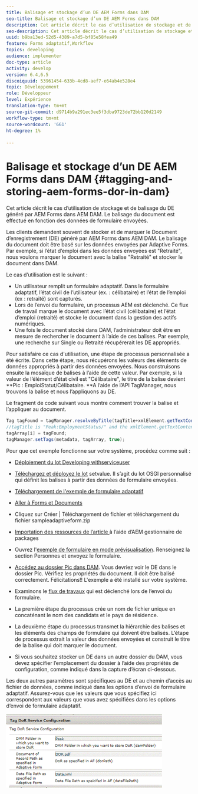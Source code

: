 ```yaml
---
title: Balisage et stockage d’un DE AEM Forms dans DAM
seo-title: Balisage et stockage d’un DE AEM Forms dans DAM
description: Cet article décrit le cas d’utilisation de stockage et de balisage du DE généré par AEM Forms dans AEM DAM. Le balisage du document est effectué en fonction des données de formulaire envoyées.
seo-description: Cet article décrit le cas d’utilisation de stockage et de balisage du DE généré par AEM Forms dans AEM DAM. Le balisage du document est effectué en fonction des données de formulaire envoyées.
uuid: b9ba13ed-52d5-4389-a7d5-bf85e58fea49
feature: Forms adaptatif,Workflow
topics: developing
audience: implementer
doc-type: article
activity: develop
version: 6.4,6.5
discoiquuid: 53961454-633b-4cd8-aef7-e64ab4e528e4
topic: Développement
role: Développeur
level: Expérience
translation-type: tm+mt
source-git-commit: d9714b9a291ec3ee5f3dba9723de72bb120d2149
workflow-type: tm+mt
source-wordcount: '661'
ht-degree: 1%

---
```



# Balisage et stockage d’un DE AEM Forms dans DAM {#tagging-and-storing-aem-forms-dor-in-dam}

Cet article décrit le cas d’utilisation de stockage et de balisage du DE généré par AEM Forms dans AEM DAM. Le balisage du document est effectué en fonction des données de formulaire envoyées.

Les clients demandent souvent de stocker et de marquer le Document d’enregistrement (DE) généré par AEM Forms dans AEM DAM. Le balisage du document doit être basé sur les données envoyées par Adaptive Forms. Par exemple, si l’état d’emploi dans les données envoyées est &quot;Retraité&quot;, nous voulons marquer le document avec la balise &quot;Retraité&quot; et stocker le document dans DAM.

Le cas d’utilisation est le suivant :

* Un utilisateur remplit un formulaire adaptatif. Dans le formulaire adaptatif, l’état civil de l’utilisateur (ex. : célibataire) et l’état de l’emploi (ex : retraité) sont capturés.
* Lors de l’envoi du formulaire, un processus AEM est déclenché. Ce flux de travail marque le document avec l’état civil (célibataire) et l’état d’emploi (retraité) et stocke le document dans la gestion des actifs numériques.
* Une fois le document stocké dans DAM, l’administrateur doit être en mesure de rechercher le document à l’aide de ces balises. Par exemple, une recherche sur Single ou Retraité récupérerait les DE appropriés.

Pour satisfaire ce cas d&#39;utilisation, une étape de processus personnalisée a été écrite. Dans cette étape, nous récupérons les valeurs des éléments de données appropriés à partir des données envoyées. Nous construisons ensuite la mosaïque de balises à l’aide de cette valeur. Par exemple, si la valeur de l’élément d’état civil est &quot;Célibataire&quot;, le titre de la balise devient **Pic : EmploiStatut/Célibataire. **A l’aide de l’API TagManager, nous trouvons la balise et nous l’appliquons au DE.

Le fragment de code suivant vous montre comment trouver la balise et l’appliquer au document.

```java
Tag tagFound = tagManager.resolveByTitle(tagTitle+xmlElement.getTextContent());
//tagTitle is "Peak:EmploymentStatus/" and the xmlElement.getTextContent() will return the value Single. So the tag title becomes Peak:EmploymentStatus/Single. Once the tag is found we put the tag in array and apply the tags to the resource as shown below
tagArray[i] = tagFound;
tagManager.setTags(metadata, tagArray, true);
```

Pour que cet exemple fonctionne sur votre système, procédez comme suit :
* [Déploiement du lot Developing withserviceuser](/help/forms/assets/common-osgi-bundles/DevelopingWithServiceUser.jar)

* [Téléchargez et déployez le lot](/help/forms/assets/common-osgi-bundles/SetValueApp.core-1.0-SNAPSHOT.jar) setvalue. Il s’agit du lot OSGI personnalisé qui définit les balises à partir des données de formulaire envoyées.

* [Téléchargement de l&#39;exemple de formulaire adaptatif](assets/tag-and-store-in-dam-assets.zip)

* [Aller à Forms et Documents](http://localhost:4502/aem/forms.html/content/dam/formsanddocuments)

* Cliquez sur Créer | Téléchargement de fichier et téléchargement du fichier sampleadaptiveform.zip

* [Importation des ressources de l’article ](assets/tag-and-store-in-dam-assets.zip) à l’aide d’AEM gestionnaire de packages
* Ouvrez l&#39;[exemple de formulaire en mode prévisualisation](http://localhost:4502/content/dam/formsanddocuments/summit/peakform/jcr:content?wcmmode=disabled). Renseignez la section Personnes et envoyez le formulaire.
* [Accédez au dossier Pic dans DAM](http://localhost:4502/assets.html/content/dam/Peak). Vous devriez voir le DE dans le dossier Pic. Vérifiez les propriétés du document. Il doit être balisé correctement.
Félicitations!! L&#39;exemple a été installé sur votre système.

* Examinons le [flux de travaux](http://localhost:4502/editor.html/conf/global/settings/workflow/models/TagAndStoreDoRinDAM.html) qui est déclenché lors de l’envoi du formulaire.
* La première étape du processus crée un nom de fichier unique en concaténant le nom des candidats et le pays de résidence.
* La deuxième étape du processus transmet la hiérarchie des balises et les éléments des champs de formulaire qui doivent être balisés. L’étape de processus extrait la valeur des données envoyées et construit le titre de la balise qui doit marquer le document.
* Si vous souhaitez stocker un DE dans un autre dossier du DAM, vous devez spécifier l’emplacement du dossier à l’aide des propriétés de configuration, comme indiqué dans la capture d’écran ci-dessous.

Les deux autres paramètres sont spécifiques au DE et au chemin d’accès au fichier de données, comme indiqué dans les options d’envoi de formulaire adaptatif. Assurez-vous que les valeurs que vous spécifiez ici correspondent aux valeurs que vous avez spécifiées dans les options d’envoi de formulaire adaptatif.

![Balise Dor](assets/tag_dor_service_configuration.gif)

